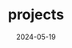 ---
title: 'projects'
date: 2024-05-19
type: landing

design:
  # Section spacing
  spacing: '5rem'

# Page sections
sections:
  - block: collection
    content:
      title: PROJECT
      text: ''
      filters:
        folders:
          - projects
    design:
      view: article-grid
      fill_image: false
      columns: 3
---